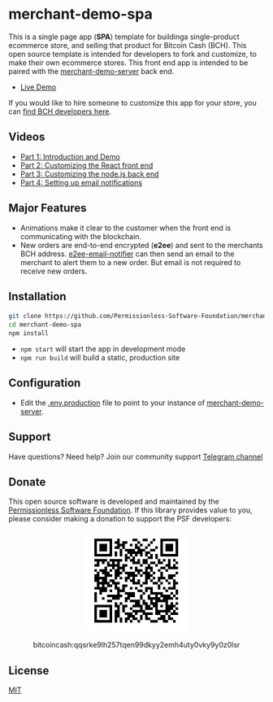 # merchant-demo-spa

This is a single page app (**SPA**) template for buildinga single-product ecommerce store, and selling that product for Bitcoin Cash (BCH). This open source template is intended for developers to fork and customize, to make their own ecommerce stores. This front end app is intended to be paired with the [merchant-demo-server](https://github.com/Permissionless-Software-Foundation/merchant-demo-server) back end.

- [Live Demo](https://merchant.cashstack.info/)

If you would like to hire someone to customize this app for your store, you can [find BCH developers here](https://fullstack.cash/consulting).

## Videos

- [Part 1: Introduction and Demo](https://youtu.be/jOv2c6kvdX4)
- [Part 2: Customizing the React front end](https://youtu.be/QghTUkx1hk0)
- [Part 3: Customizing the node.js back end](https://youtu.be/yMFNbqU3icM)
- [Part 4: Setting up email notifications](https://youtu.be/3gCvxNx-P30)

## Major Features
- Animations make it clear to the customer when the front end is communicating with the blockchain.
- New orders are end-to-end encrypted (**e2ee**) and sent to the merchants BCH address. [e2ee-email-notifier](https://github.com/Permissionless-Software-Foundation/e2ee-email-notifier) can then send an email to the merchant to alert them to a new order. But email is not required to receive new orders.

## Installation
```bash
git clone https://github.com/Permissionless-Software-Foundation/merchant-demo-spa
cd merchant-demo-spa
npm install
```

- `npm start` will start the app in development mode
- `npm run build` will build a static, production site

## Configuration

- Edit the [.env.production](./.env.production) file to point to your instance of [merchant-demo-server](https://github.com/Permissionless-Software-Foundation/merchant-demo-server).

## Support

Have questions? Need help? Join our community support
[Telegram channel](https://t.me/bch_js_toolkit)

## Donate

This open source software is developed and maintained by the [Permissionless Software Foundation](https://psfoundation.cash). If this library provides value to you, please consider making a donation to support the PSF developers:

<div align="center">
<img src="./img/donation-qr.png" />
<p>bitcoincash:qqsrke9lh257tqen99dkyy2emh4uty0vky9y0z0lsr</p>
</div>

## License
[MIT](./LICENSE.md)

